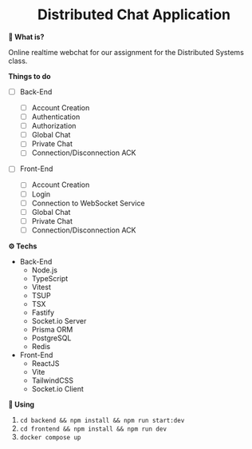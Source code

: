 <h1 align="center">
  Distributed Chat Application
</h1>

**🤔 What is?**

Online realtime webchat for our assignment for the Distributed Systems class.

**Things to do**

- [ ] Back-End

  - [ ] Account Creation
  - [ ] Authentication
  - [ ] Authorization
  - [ ] Global Chat
  - [ ] Private Chat
  - [ ] Connection/Disconnection ACK

- [ ] Front-End
  - [ ] Account Creation
  - [ ] Login
  - [ ] Connection to WebSocket Service
  - [ ] Global Chat
  - [ ] Private Chat
  - [ ] Connection/Disconnection ACK

**⚙ Techs**

- Back-End
  - Node.js
  - TypeScript
  - Vitest
  - TSUP
  - TSX
  - Fastify
  - Socket.io Server
  - Prisma ORM
  - PostgreSQL
  - Redis
- Front-End
  - ReactJS
  - Vite
  - TailwindCSS
  - Socket.io Client

**🚀 Using**

1. `cd backend && npm install && npm run start:dev`
2. `cd frontend && npm install && npm run dev`
3. `docker compose up`
